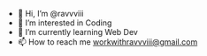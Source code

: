 - 👋 Hi, I’m @ravvviii
- 👀 I’m interested in Coding
- 🌱 I’m currently learning Web Dev
- 📫 How to reach me workwithravvviii@gmail.com

<!---
ravvviii/ravvviii is a ✨ special ✨ repository because its `README.md` (this file) appears on your GitHub profile.
You can click the Preview link to take a look at your changes.
--->
